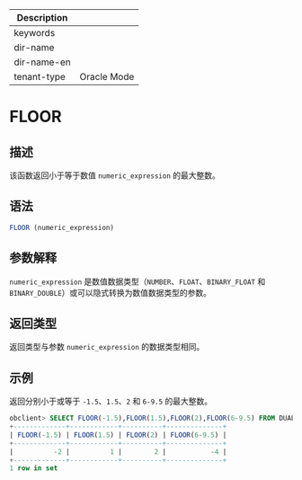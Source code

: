 | Description   |                 |
|---------------|-----------------|
| keywords      |                 |
| dir-name      |                 |
| dir-name-en   |                 |
| tenant-type   | Oracle Mode     |

# FLOOR

## 描述

该函数返回小于等于数值 `numeric_expression` 的最大整数。

## 语法

```sql
FLOOR (numeric_expression)
```

## 参数解释

`numeric_expression` 是数值数据类型（`NUMBER`、`FLOAT`、`BINARY_FLOAT` 和 `BINARY_DOUBLE`）或可以隐式转换为数值数据类型的参数。

## 返回类型

返回类型与参数 `numeric_expression` 的数据类型相同。

## 示例

返回分别小于或等于 `-1.5`、`1.5`、`2` 和 `6-9.5` 的最大整数。

```sql
obclient> SELECT FLOOR(-1.5),FLOOR(1.5),FLOOR(2),FLOOR(6-9.5) FROM DUAL;
+-------------+------------+----------+--------------+
| FLOOR(-1.5) | FLOOR(1.5) | FLOOR(2) | FLOOR(6-9.5) |
+-------------+------------+----------+--------------+
|          -2 |          1 |        2 |           -4 |
+-------------+------------+----------+--------------+
1 row in set
```

